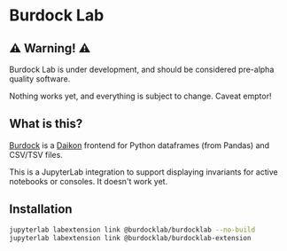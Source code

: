 Burdock Lab
===========

## ⚠ Warning! ⚠

Burdock Lab is under development, and should be considered pre-alpha quality software. 

Nothing works yet, and everything is subject to change. Caveat emptor!

## What is this?

[Burdock](https://github.com/DylanLukes/burdock) is a [Daikon](http://plse.cs.washington.edu/daikon/) frontend for Python dataframes (from Pandas) and CSV/TSV files.

This is a JupyterLab integration to support displaying invariants for active notebooks or consoles. It doesn't work yet.

## Installation

```bash
jupyterlab labextension link @burdocklab/burdocklab --no-build
jupyterlab labextension link @burdocklab/burdocklab-extension
```